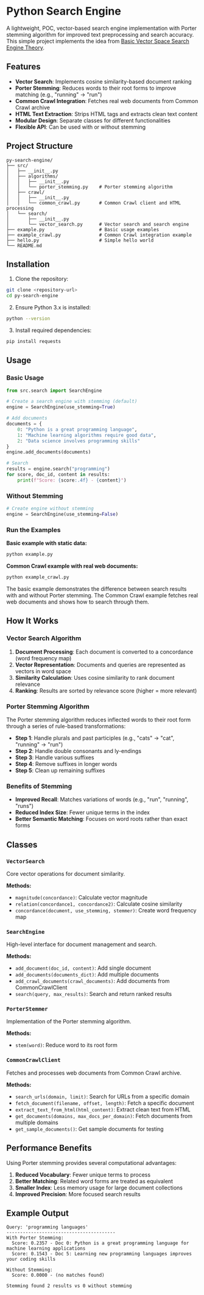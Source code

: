 # Python Search Engine

A lightweight, POC, vector-based search engine implementation with Porter stemming algorithm for improved text preprocessing and search accuracy. This simple project implements the idea from [Basic Vector Space Search Engine Theory](https://ondoc.logand.com/d/2697/pdf).

## Features

- **Vector Search**: Implements cosine similarity-based document ranking
- **Porter Stemming**: Reduces words to their root forms to improve matching (e.g., "running" → "run")
- **Common Crawl Integration**: Fetches real web documents from Common Crawl archive
- **HTML Text Extraction**: Strips HTML tags and extracts clean text content
- **Modular Design**: Separate classes for different functionalities
- **Flexible API**: Can be used with or without stemming

## Project Structure

```
py-search-engine/
├── src/
│   ├── __init__.py
│   ├── algorithms/
│   │   ├── __init__.py
│   │   └── porter_stemming.py    # Porter stemming algorithm
│   ├── crawl/
│   │   ├── __init__.py
│   │   └── common_crawl.py       # Common Crawl client and HTML processing
│   └── search/
│       ├── __init__.py
│       └── vector_search.py      # Vector search and search engine
├── example.py                    # Basic usage examples
├── example_crawl.py              # Common Crawl integration example
├── hello.py                      # Simple hello world
└── README.md
```

## Installation

1. Clone the repository:

```bash
git clone <repository-url>
cd py-search-engine
```

2. Ensure Python 3.x is installed:

```bash
python --version
```

3. Install required dependencies:

```bash
pip install requests
```

## Usage

### Basic Usage

```python
from src.search import SearchEngine

# Create a search engine with stemming (default)
engine = SearchEngine(use_stemming=True)

# Add documents
documents = {
    0: "Python is a great programming language",
    1: "Machine learning algorithms require good data",
    2: "Data science involves programming skills"
}
engine.add_documents(documents)

# Search
results = engine.search("programming")
for score, doc_id, content in results:
    print(f"Score: {score:.4f} - {content}")
```

### Without Stemming

```python
# Create engine without stemming
engine = SearchEngine(use_stemming=False)
```

### Run the Examples

**Basic example with static data:**

```bash
python example.py
```

**Common Crawl example with real web documents:**

```bash
python example_crawl.py
```

The basic example demonstrates the difference between search results with and without Porter stemming. The Common Crawl example fetches real web documents and shows how to search through them.

## How It Works

### Vector Search Algorithm

1. **Document Processing**: Each document is converted to a concordance (word frequency map)
2. **Vector Representation**: Documents and queries are represented as vectors in word space
3. **Similarity Calculation**: Uses cosine similarity to rank document relevance
4. **Ranking**: Results are sorted by relevance score (higher = more relevant)

### Porter Stemming Algorithm

The Porter stemming algorithm reduces inflected words to their root form through a series of rule-based transformations:

- **Step 1**: Handle plurals and past participles (e.g., "cats" → "cat", "running" → "run")
- **Step 2**: Handle double consonants and ly-endings
- **Step 3**: Handle various suffixes
- **Step 4**: Remove suffixes in longer words
- **Step 5**: Clean up remaining suffixes

### Benefits of Stemming

- **Improved Recall**: Matches variations of words (e.g., "run", "running", "runs")
- **Reduced Index Size**: Fewer unique terms in the index
- **Better Semantic Matching**: Focuses on word roots rather than exact forms

## Classes

### `VectorSearch`

Core vector operations for document similarity.

**Methods:**

- `magnitude(concordance)`: Calculate vector magnitude
- `relation(concordance1, concordance2)`: Calculate cosine similarity
- `concordance(document, use_stemming, stemmer)`: Create word frequency map

### `SearchEngine`

High-level interface for document management and search.

**Methods:**

- `add_document(doc_id, content)`: Add single document
- `add_documents(documents_dict)`: Add multiple documents
- `add_crawl_documents(crawl_documents)`: Add documents from CommonCrawlClient
- `search(query, max_results)`: Search and return ranked results

### `PorterStemmer`

Implementation of the Porter stemming algorithm.

**Methods:**

- `stem(word)`: Reduce word to its root form

### `CommonCrawlClient`

Fetches and processes web documents from Common Crawl archive.

**Methods:**

- `search_urls(domain, limit)`: Search for URLs from a specific domain
- `fetch_document(filename, offset, length)`: Fetch a specific document
- `extract_text_from_html(html_content)`: Extract clean text from HTML
- `get_documents(domains, max_docs_per_domain)`: Fetch documents from multiple domains
- `get_sample_documents()`: Get sample documents for testing

## Performance Benefits

Using Porter stemming provides several computational advantages:

1. **Reduced Vocabulary**: Fewer unique terms to process
2. **Better Matching**: Related word forms are treated as equivalent
3. **Smaller Index**: Less memory usage for large document collections
4. **Improved Precision**: More focused search results

## Example Output

```
Query: 'programming languages'
----------------------------------------
With Porter Stemming:
  Score: 0.2357 - Doc 0: Python is a great programming language for machine learning applications
  Score: 0.1543 - Doc 5: Learning new programming languages improves your coding skills

Without Stemming:
  Score: 0.0000 - (no matches found)

Stemming found 2 results vs 0 without stemming
```
